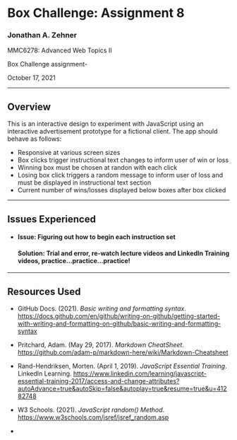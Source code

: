 # Box Challenge: Assignment 8

### Jonathan A. Zehner

<p> MMC6278: Advanced Web Topics II
<p> Box Challenge assignment-
<p> October 17, 2021

---

## Overview

  <p> This is an interactive design to experiment with JavaScript using an interactive advertisement prototype for a fictional client.  
    The app should behave as follows:

- Responsive at various screen sizes
- Box clicks trigger instructional text changes to inform user of win or loss
- Winning box must be chosen at randon with each click
- Losing box click triggers a random message to inform user of loss and must be displayed in instructional text section
- Current number of wins/losses displayed below boxes after box clicked

---

## Issues Experienced

- #### Issue: Figuring out how to begin each instruction set
  #### Solution: Trial and error, re-watch lecture videos and LinkedIn Training videos, **practice...practice...practice!**

---

## Resources Used

- GitHub Docs. (2021). _Basic writing and formatting syntax_. https://docs.github.com/en/github/writing-on-github/getting-started-with-writing-and-formatting-on-github/basic-writing-and-formatting-syntax

- Pritchard, Adam. (May 29, 2017). _Markdown CheatSheet_. https://github.com/adam-p/markdown-here/wiki/Markdown-Cheatsheet

- Rand-Hendriksen, Morten. (April 1, 2019). _JavaScript Essential Training_. LinkedIn Learning. https://www.linkedin.com/learning/javascript-essential-training-2017/access-and-change-attributes?autoAdvance=true&autoSkip=false&autoplay=true&resume=true&u=41282748

- W3 Schools. (2021). _JavaScript random() Method_. https://www.w3schools.com/jsref/jsref_random.asp

-
